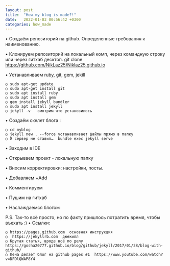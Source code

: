 ```yaml
---
layout: post
title:  "How my blog is made?!"
date:   2022-01-03 00:56:42 +0300
categories: how_made
---
```

• Создаём репозиторий на github. Определенные требования к наименованию.

• Клонируем репозиторий на локальный комп, через командную строку или через  гитхаб десктоп.
git clone https://github.com/NikLaz25/Niklaz25.github.io

• Уcтанавливаем ruby, git,  gem, jekill 

	○ sudo apt-get update
	○ sudo apt-get install git
	○ sudo apt install ruby
	○ sudo apt install gem
	○ gem install jekyll bundler
	○ sudo apt install jekyll
	○ jekyll -v   смотрим что установилось
• Создаём скелет блога :

	○ cd myblog
	○ jekyll new . --force устанавливает файлы прямо в папку 
	○ Я сервер не ставил…  bundle exec jekyll serve 
• Заходим в IDE

• Открываем проект - локальную папку

• Вносим корректировки: настройки, посты.

• Добавляем +Add

• Комментируем

• Пушим на гитхаб

• Наслаждаемся блогом


P.S. Так-то всё просто, но по факту пришлось потратить время, чтобы въехать :)
• Ссылки:

	○ https://pages.github.com  основная инструкция
	○  https://jekyllrb.com  джекилл
	○ Крутая статья, вроде всё по делу https://gosha20777.github.io/blog/github/jekyll/2017/01/28/blog-with-github/
	○ Лена делает блог на github pages #1  https://www.youtube.com/watch?v=DFDlQWAP8Y4 

